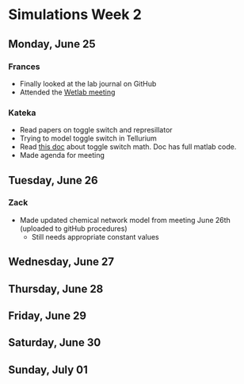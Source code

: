 # Simulations Week 2

## Monday, June 25

### Frances
* Finally looked at the lab journal on GitHub
* Attended the [Wetlab meeting][1]

[1]: https://docs.google.com/document/d/1bgCTrsS8FwEyHu471HSj3mh0yRrzSnjq9GKwlMaBKdA/edit

### Kateka
* Read papers on toggle switch and represillator
* Trying to model toggle switch in Tellurium
* Read [this doc](http://isn.ucsd.edu/classes/beng221/problems/2013/project-1-A%20Mathematical%20Model%20of%20a%20Synthetically%20Constructed%20Genetic%20Toggle%20Switch.pdf) about toggle switch math. Doc has full matlab code.
* Made agenda for meeting

## Tuesday, June 26

### Zack

 * Made updated chemical network model from meeting June 26th (uploaded to gitHub procedures)
   * Still needs appropriate constant values

## Wednesday, June 27

## Thursday, June 28

## Friday, June 29

## Saturday, June 30

## Sunday, July 01
